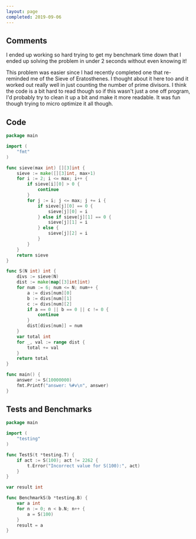 ```yaml
---
layout: page
completed: 2019-09-06
---
```


## Comments

I ended up working so hard trying to get my benchmark time down that I ended up
solving the problem in under 2 seconds without even knowing it!

This problem was easier since I had recently completed one that re-reminded me
of the Sieve of Eratosthenes.  I thought about it here too and it worked out
really well in just counting the number of prime divisors.  I think the code is
a bit hard to read though so if this wasn't just a one off program, I'd
probably try to clean it up a bit and make it more readable.  It was fun though
trying to micro optimize it all though.

## Code

```go
package main

import (
	"fmt"
)

func sieve(max int) [][3]int {
	sieve := make([][3]int, max+1)
	for i := 2; i <= max; i++ {
		if sieve[i][0] > 0 {
			continue
		}
		for j := i; j <= max; j += i {
			if sieve[j][0] == 0 {
				sieve[j][0] = i
			} else if sieve[j][1] == 0 {
				sieve[j][1] = i
			} else {
				sieve[j][2] = i
			}
		}
	}
	return sieve
}

func S(N int) int {
	divs := sieve(N)
	dist := make(map[[3]int]int)
	for num := 6; num <= N; num++ {
		a := divs[num][0]
		b := divs[num][1]
		c := divs[num][2]
		if a == 0 || b == 0 || c != 0 {
			continue
		}
		dist[divs[num]] = num
	}
	var total int
	for _, val := range dist {
		total += val
	}
	return total
}

func main() {
	answer := S(10000000)
	fmt.Printf("answer: %#v\n", answer)
}
```

## Tests and Benchmarks

```go
package main

import (
	"testing"
)

func TestS(t *testing.T) {
	if act := S(100); act != 2262 {
		t.Error("Incorrect value for S(100):", act)
	}
}

var result int

func BenchmarkS(b *testing.B) {
	var a int
	for n := 0; n < b.N; n++ {
		a = S(100)
	}
	result = a
}
```
